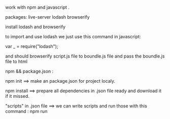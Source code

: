 work with npm and javascript .

packages:
live-server
lodash
browserify

install lodash and browserify

to import and use lodash we just use this command in javascript:

var _ = require("lodash");

and should browserify script.js file to boundle.js file and pass the boundle.js file to html

npm && package.json :

npm init ==> make an package.json for project localy.

npm install ==> prepare all dependencies in .json file ready and download it if it missed.

"scripts" in .json file ==> we can write scripts and run those with this command : npm run <script name>
